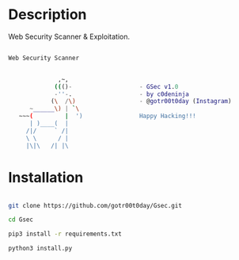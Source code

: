 # Description

Web Security Scanner &amp; Exploitation.


```bash

Web Security Scanner


              ,~,
             ((()-                   - GSec v1.0
             -''-.                   - by c0deninja 
            (\  /\)                  - @gotr00t0day (Instagram)
      ~______\) | `\
   ~~~(         |  ')                Happy Hacking!!!
      | )____(  |                    
     /|/     ` /|
     \ \      / |
     |\|\   /| |\
```

# Installation

```bash

git clone https://github.com/gotr00t0day/Gsec.git

cd Gsec

pip3 install -r requirements.txt

python3 install.py

```

